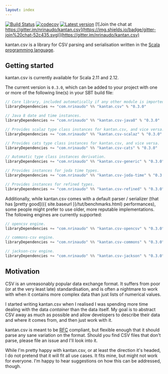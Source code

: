 ```yaml
---
layout: index
---
```


[![Build Status](https://travis-ci.org/nrinaudo/kantan.csv.svg?branch=master)](https://travis-ci.org/nrinaudo/kantan.csv)
[![codecov](https://codecov.io/gh/nrinaudo/kantan.csv/branch/master/graph/badge.svg)](https://codecov.io/gh/nrinaudo/kantan.csv)
[![Latest version](https://index.scala-lang.org/nrinaudo/kantan.csv/kantan.csv/latest.svg)](https://index.scala-lang.org/nrinaudo/kantan.csv)
[![Join the chat at https://gitter.im/nrinaudo/kantan.csv](https://img.shields.io/badge/gitter-join%20chat-52c435.svg)](https://gitter.im/nrinaudo/kantan.csv)

kantan.csv is a library for CSV parsing and serialisation written in the
[Scala programming language](http://www.scala-lang.org).

## Getting started

kantan.csv is currently available for Scala 2.11 and 2.12.

The current version is `0.3.0`, which can be added to your project with one or more of the following line(s)
in your SBT build file:

```scala
// Core library, included automatically if any other module is imported.
libraryDependencies += "com.nrinaudo" %% "kantan.csv" % "0.3.0"

// Java 8 date and time instances.
libraryDependencies += "com.nrinaudo" %% "kantan.csv-java8" % "0.3.0"

// Provides scalaz type class instances for kantan.csv, and vice versa.
libraryDependencies += "com.nrinaudo" %% "kantan.csv-scalaz" % "0.3.0"

// Provides cats type class instances for kantan.csv, and vice versa.
libraryDependencies += "com.nrinaudo" %% "kantan.csv-cats" % "0.3.0"

// Automatic type class instances derivation.
libraryDependencies += "com.nrinaudo" %% "kantan.csv-generic" % "0.3.0"

// Provides instances for joda time types.
libraryDependencies += "com.nrinaudo" %% "kantan.csv-joda-time" % "0.3.0"

// Provides instances for refined types.
libraryDependencies += "com.nrinaudo" %% "kantan.csv-refined" % "0.3.0"
```

Additionally, while kantan.csv comes with a default parser / serializer (that has
[pretty good]({{ site.baseurl }}/tut/benchmarks.html) performances), some people might prefer to use older, more
reputable implementations. The following engines are currently supported:

```scala
// opencsv engine.
libraryDependencies += "com.nrinaudo" %% "kantan.csv-opencsv" % "0.3.0"

// commons-csv engine.
libraryDependencies += "com.nrinaudo" %% "kantan.csv-commons" % "0.3.0"

// jackson-csv engine.
libraryDependencies += "com.nrinaudo" %% "kantan.csv-jackson" % "0.3.0"
```


## Motivation

CSV is an unreasonably popular data exchange format. It suffers from poor (or at the very least late) standardisation,
and is often a nightmare to work with when it contains more complex data than just lists of numerical values.

I started writing kantan.csv when I realised I was spending more time dealing with the data _container_ than the
data itself. My goal is to abstract CSV away as much as possible and allow developers to describe their data and where
it comes from, and then just work with it.

kantan.csv is meant to be [RFC](https://tools.ietf.org/html/rfc4180) compliant, but flexible enough that it should
parse any sane variation on the format. Should you find CSV files that don't parse, please file an issue and I'll look
into it.

While I'm pretty happy with kantan.csv, or at least the direction it's headed, I do not pretend that it will fit
all use cases. It fits mine, but might not work for everyone. I'm happy to hear suggestions on how this can be
addressed, though.
